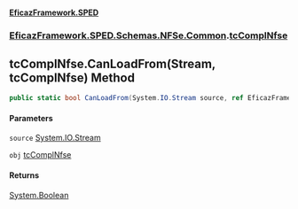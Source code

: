 #### [EficazFramework.SPED](EficazFrameworkSPED.md 'EficazFramework SPED')
### [EficazFramework.SPED.Schemas.NFSe.Common](EficazFramework.SPED.Schemas.NFSe.Common.md 'EficazFramework.SPED.Schemas.NFSe.Common').[tcComplNfse](EficazFramework.SPED.Schemas.NFSe.Common/tcComplNfse.md 'EficazFramework.SPED.Schemas.NFSe.Common.tcComplNfse')

## tcComplNfse.CanLoadFrom(Stream, tcComplNfse) Method

```csharp
public static bool CanLoadFrom(System.IO.Stream source, ref EficazFramework.SPED.Schemas.NFSe.Common.tcComplNfse obj);
```
#### Parameters

<a name='EficazFramework.SPED.Schemas.NFSe.Common.tcComplNfse.CanLoadFrom(System.IO.Stream,EficazFramework.SPED.Schemas.NFSe.Common.tcComplNfse).source'></a>

`source` [System.IO.Stream](https://docs.microsoft.com/en-us/dotnet/api/System.IO.Stream 'System.IO.Stream')

<a name='EficazFramework.SPED.Schemas.NFSe.Common.tcComplNfse.CanLoadFrom(System.IO.Stream,EficazFramework.SPED.Schemas.NFSe.Common.tcComplNfse).obj'></a>

`obj` [tcComplNfse](EficazFramework.SPED.Schemas.NFSe.Common/tcComplNfse.md 'EficazFramework.SPED.Schemas.NFSe.Common.tcComplNfse')

#### Returns
[System.Boolean](https://docs.microsoft.com/en-us/dotnet/api/System.Boolean 'System.Boolean')